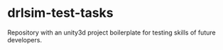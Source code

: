 # drlsim-test-tasks
Repository with an unity3d project boilerplate for testing skills of future developers.
